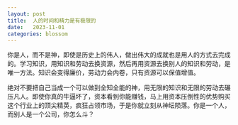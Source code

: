 ```yaml
---
layout: post
title:  人的时间和精力是有极限的
date:   2023-11-01
categories: blossom
---
```


你是人，而不是神，即使是历史上的伟人，做出伟大的成就也是用人的方式去完成的。学习知识，用知识和劳动去换资源，然后再用资源去换别人的知识和劳动，是唯一方法。知识会变得廉价，劳动力会内卷，只有资源可以保值增值。

绝对不要把自己当成一个可以做到全知全能的神，用无限的知识和无限的劳动去碾压凡人。即使你真的牛逼坏了，资本看到你能赚钱，马上用资本压倒性的优势购买这个行业上的顶尖精英，疯狂占领市场，于是你就立刻从神坛陨落。你是一个人，而别人是一个公司，你怎么斗？